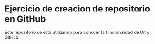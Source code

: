 # Ejercicio de creacion de repositorio en GitHub
Este repositorio se está utilizando para conocer la funcionalidad
de Git y GitHub.